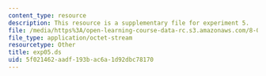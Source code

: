 ```yaml
---
content_type: resource
description: This resource is a supplementary file for experiment 5.
file: /media/https%3A/open-learning-course-data-rc.s3.amazonaws.com/8-02t-electricity-and-magnetism-spring-2005/5f021462aadf193bac6a1d92dbc78170_exp05.ds
file_type: application/octet-stream
resourcetype: Other
title: exp05.ds
uid: 5f021462-aadf-193b-ac6a-1d92dbc78170
---
```

